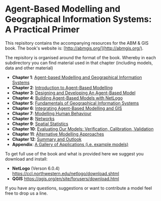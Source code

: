 # Agent-Based Modelling and Geographical Information Systems: A Practical Primer

This repisitory contains the accompanying resources for the ABM & GIS book. The book's website is: [http://abmgis.org/](http://abmgis.org/).

The repisitory is organised around the format of the book. Whereby in each subdirectory you can find material used in that chapter (including models, data and other material)

* **Chapter 1**: [Agent-based Modelling and Geographical Information Systems](Chapter01-ABMGIS)
* **Chapter 2**: [Introduction to Agent-Based Modelling](Chapter02-IntroToABM)
* **Chapter 3**: [Designing and Developing An Agent-Based   Model](Chapter03-DevelopingABM)
* **Chapter 4**: [Building Agent-Based Models with NetLogo](Chapter04-NetLogo)
* **Chapter 5**: [Fundamentals of Geographical Information Systems](Chapter05-GIS)
* **Chapter 6**: [Integrating Agent-Based Modelling and GIS](Chapter06-IntegratingABMandGIS)
* **Chapter 7**: [Modelling Human Behaviour](Chapter07-ModellingHumanBehaviour)
* **Chapter 8**: [Networks](Chapter08-Networks)
* **Chapter 9**: [Spatial Statistics](Chapter09-SpatialStatistics)
* **Chapter 10**: [Evaluating Our Models: Verification, Calibration, Validation](Chapter10-EvaluatingModels)
* **Chapter 11**: [Alternative Modelling Approaches](Chapter11-AlternativeModellingApproaches)
* **Chapter 12**: [Summary and Outlook](Chapter12-SummaryAndOutlook)
* **Appendix**: [A Gallery of Applications (i.e. example models)](AppendixA)

To get full use of the book and what is provided here we suggest you download and install:

* **NetLogo** (Verson 6.0.4) <https://ccl.northwestern.edu/netlogo/download.shtml>
* **QGIS** <https://qgis.org/en/site/forusers/download.html>

If you have any questions, suggestions or want to contribute a model feel free to drop us a line.

